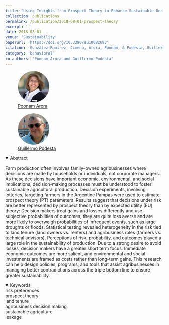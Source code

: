```yaml
---
title: "Using Insights from Prospect Theory to Enhance Sustainable Decision Making by Agribusinesses in Argentina"
collection: publications
permalink: /publication/2018-08-01-prospect-theory
excerpt: ''
date: 2018-08-01
venue: 'Sustainability'
paperurl: 'https://doi.org/10.3390/su10082693'
citation: 'González-Ramírez, Jimena, Arora, Poonam, & Podesta, Guillermo. (2018). &quot;Using Insights from Prospect Theory to Enhance Sustainable Decision Making by Agribusinesses in Argentina.&quot; <i>Sustainability</i>. 10(8).'
category: 'behavioral'
co-authors: 'Poonam Arora and Guillermo Podesta'
---
```


<body>
<div class="image-container">
        <figure>
            <img src="/images/co-authors/poonam_arora.png" alt="Cathy" width="100" height="auto">
            <figcaption><a href="https://www.qu.edu/faculty-and-staff/poonam-arora/" target="_blank">Poonam Arora</a></figcaption>
        </figure>
        <figure>
            <img src="/images/co-authors/guillermo_podesta.png" alt="Image 2" width="100" height="auto">
            <figcaption><a href="https://scholar.google.com/citations?user=w6Z0kScAAAAJ&hl=en" target="_blank">Guillermo Podesta</a></figcaption>
        </figure>
        <!-- Add more images as needed -->
    </div>
</body>


<details open>
<summary>
Abstract
</summary>

<p>
Farm production often involves family-owned agribusinesses where decisions are made by households or individuals, not corporate managers. As these decisions have important economic, environmental, and social implications, decision-making processes must be understood to foster sustainable agricultural production. Decision experiments, involving lotteries, targeting farmers in the Argentine Pampas were used to estimate prospect theory (PT) parameters. Results suggest that decisions under risk are better represented by prospect theory than by expected utility (EU) theory: Decision makers treat gains and losses differently and use subjective probabilities of outcomes; they are quite loss averse and are more likely to overweigh probabilities of infrequent events, such as large droughts or floods. Statistical testing revealed heterogeneity in the risk tied to land tenure (land owners vs. renters) and agribusiness roles (farmers vs. technical advisors). Perceptions of risk, probability, and outcomes played a large role in the sustainability of production. Due to a strong desire to avoid losses, decision makers have a greater short term focus: Immediate economic outcomes are more salient, and environmental and social investments are framed as costs rather than long-term gains. This research can help design policies, programs, and tools that assist agribusinesses in managing better contradictions across the triple bottom line to ensure greater sustainability.
</p>

</details>

<details open>
<summary>
Keywords
</summary>
risk preferences <br>
prospect theory <br> 
land tenure <br> 
agribusiness decision making <br>
sustainable agriculture <br>
leakage <br>

<br>

</details>

